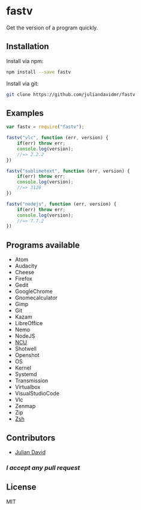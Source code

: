 # fastv

Get the version of a program quickly.

## Installation
Install via npm:
```bash
npm install --save fastv
```
Install via git:
```bash
git clone https://github.com/juliandavidmr/fastv
```

## Examples
```js
var fastv = require("fastv");

fastv("vlc", function (err, version) {
    if(err) throw err;
    console.log(version);
    //=> 2.2.2
})
```

```js
fastv("sublimetext", function (err, version) {
    if(err) throw err;
    console.log(version);
    //=> 3126
})
```

```js
fastv("nodejs", function (err, version) {
    if(err) throw err;
    console.log(version);
    //=> 7.7.2
})
```

## Programs available
* Atom
* Audacity
* Cheese
* Firefox
* Gedit
* GoogleChrome
* Gnomecalculator
* Gimp
* Git
* Kazam
* LibreOffice
* Nemo
* NodeJS
* [NCU](https://www.npmjs.com/package/npm-check-updates)
* Shotwell
* Openshot
* OS                       
* Kernel                   
* Systemd
* Transmission
* Virtualbox
* VisualStudioCode
* Vlc
* Zenmap
* Zip
* [Zsh](https://github.com/robbyrussell/oh-my-zsh)

## Contributors

* [Julian David](https://github.com/juliandavidmr)


### _I accept any pull request_

## License
MIT